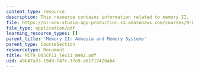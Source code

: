 ```yaml
---
content_type: resource
description: This resource contains information related to memory II.
file: https://ol-ocw-studio-app-production.s3.amazonaws.com/courses/9-00sc-introduction-to-psychology-fall-2011/49b47a331949f4fc37e9a61f17420ab4_MIT9_00SCF11_lec11_mem2.pdf
file_type: application/pdf
learning_resource_types: []
parent_title: 'Memory II: Amnesia and Memory Systems'
parent_type: CourseSection
resourcetype: Document
title: MIT9_00SCF11_lec11_mem2.pdf
uid: 49b47a33-1949-f4fc-37e9-a61f17420ab4
---
```

